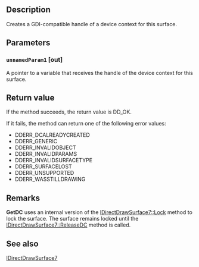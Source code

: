 ## Description

Creates a GDI-compatible handle of a device context for this surface.

## Parameters

### `unnamedParam1` [out]

A pointer to a variable that receives the handle of the device context for this surface.

## Return value

If the method succeeds, the return value is DD_OK.

If it fails, the method can return one of the following error values:

* DDERR_DCALREADYCREATED
* DDERR_GENERIC
* DDERR_INVALIDOBJECT
* DDERR_INVALIDPARAMS
* DDERR_INVALIDSURFACETYPE
* DDERR_SURFACELOST
* DDERR_UNSUPPORTED
* DDERR_WASSTILLDRAWING

## Remarks

**GetDC** uses an internal version of the [IDirectDrawSurface7::Lock](https://learn.microsoft.com/windows/desktop/api/ddraw/nf-ddraw-idirectdrawsurface7-lock) method to lock the surface. The surface remains locked until the [IDirectDrawSurface7::ReleaseDC](https://learn.microsoft.com/windows/desktop/api/ddraw/nf-ddraw-idirectdrawsurface7-releasedc) method is called.

## See also

[IDirectDrawSurface7](https://learn.microsoft.com/windows/desktop/api/ddraw/nn-ddraw-idirectdrawsurface7)


